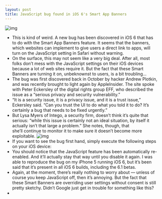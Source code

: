 ```yaml
---
layout: post
title: JavaScript bug found in iOS 6's Smart App Banners
---
```

![img](http://media.idownloadblog.com/wp-content/uploads/2012/12/smart-app-banners-1.png)
* This is kind of weird. A new bug has been discovered in iOS 6 that has to do with the Smart App Banners feature. It seems that the banners, which websites can implement to give users a direct link to apps, will turn on the JavaScript setting in Safari without warning.
* On the surface, this may not seem like a very big deal. After all, most folks don’t mess with the JavaScript settings on their iOS devices because a lot of web sites require it. But the fact that these Smart Banners are turning it on, unbeknownst to users, is a bit troubling…
* The bug was first discovered back in October by hacker Andrew Plotkin, and was recently brought to light again by AppleInsider. The site spoke with Peter Eckersley of the digital rights group EFF, who described the issue as a “serious privacy and security vulnerability.”
* “It is a security issue, it is a privacy issue, and it is a trust issue,” Eckersley said. “Can you trust the UI to do what you told it to do? It’s certainly a bug that needs to be fixed urgently.”
* But Lysa Myers of Intego, a security firm, doesn’t think it’s quite that serious: “while this issue is certainly not an ideal situation, by itself it actually isn’t that large a problem.” She notes, though, that she’ll continue to monitor it to make sure it doesn’t become more exploitable.
![img](http://media.idownloadblog.com/wp-content/uploads/2012/12/safari-javascript-settings.png)
* If you want to see the bug first hand, simply execute the following steps on your iOS device:
* You should notice that the JavaScript feature has been automatically re-enabled. And it’ll actually stay that way until you disable it again. I was able to reproduce the bug on my iPhone 5 running iOS 6, but it’s been said that it’s present in all iOS 6 builds, including the 6.1 betas.
* Again, at the moment, there’s really nothing to worry about — unless of course you keep JavaScript off, then it’s annoying. But the fact that these Smart Banners are overriding user settings without consent is still pretty sketchy. Didn’t Google just get in trouble for something like this?
*  

